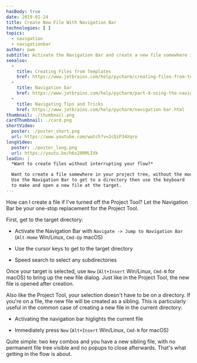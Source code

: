 ```yaml
---
hasBody: true
date: 2019-01-24
title: Create New File With Navigation Bar
technologies: [ ]
topics:
  - navigation
  - navigationbar
author: pwe
subtitle: Activate the Navigation Bar and create a new file somewhere in the project tree.
seealso:
  - 
    title: Creating Files from Templates
    href: https://www.jetbrains.com/help/pycharm/creating-files-from-templates.html
  - 
    title: Navigation bar
    href: https://www.jetbrains.com/help/pycharm/part-4-using-the-navigation-bar.html
  - 
    title: Navigating Tips and Tricks
    href: https://www.jetbrains.com/help/pycharm/navigation-bar.html
thumbnail: ./thumbnail.png
cardThumbnail: ./card.png
shortVideo:
  poster: ./poster_short.png
  url: https://www.youtube.com/watch?v=2cQiP34Xqro
longVideo:
  poster: ./poster_long.png
  url: https://youtu.be/h6s20RMLIXk
leadin: |
  *Want to create files without interrupting your flow?*

  Want to create a file somewhere in your project tree, without the mouse?
  Use the Navigation Bar to get to a directory then use the keyboard
  to make and open a new file at the target.
---
```


How can I create a file if I've turned off the Project Tool? Let the Navigation Bar be your one-stop replacement for the Project Tool.

First, get to the target directory:

- Activate the Navigation Bar with `Navigate -> Jump to Navigation Bar` (`Alt-Home` Win/Linux, `Cmd-Up` macOS)

- Use the cursor keys to get to the target directory

- Speed search to select any subdirectories

Once your target is selected, use `New` (`Alt+Insert` Win/Linux, `Cmd-N` for macOS) to bring up the new file dialog. Just like in the Project Tool, the new file is opened after creation.

Also like the Project Tool, your selection doesn't have to be on a directory. If you're on a file, the new file will be created as a sibling. This is particularly useful in the common case of creating a new file in the current directory:

- Activating the navigation bar higlights the current file

- Immediately press `New` (`Alt+Insert` Win/Linux, `Cmd-N` for macOS)

Quite simple: two key combos and you have a new sibling file, with no permanent file tree visible and no popups to close afterwards. That's what getting in the flow is about.
